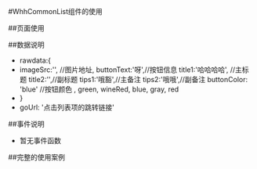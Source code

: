 #WhhCommonList组件的使用
  
##页面使用
 <whh-common-list :goUrl="item.url" :rawdata="item.rdata"></whh-common-list>
 
##数据说明
* rawdata:{
*	imageSrc:'', //图片地址,
	buttonText:'呀',//按钮信息
	title1:'哈哈哈哈', //主标题
	title2:'',//副标题
	tips1:'哦豁',//主备注
	tips2:'哦哦',//副备注
	buttonColor: 'blue' //按钮颜色 , green, wineRed, blue, gray, red
* }
* goUrl: '点击列表项的跳转链接'

##事件说明
* 暂无事件函数

##完整的使用案例

<template>
	<view class="content">
		<view class="listbox" v-for="(item,index) in player" :key="index">
			<whh-common-list :goUrl="item.url" :rawdata="item.rdata"></whh-common-list>
		</view>
	</view>
</template>

<script>
	import whhCommonList from '../../../components/whh-list/whh-list.vue';
	export default {
		data (){
			return {
				player:[1,2,3,4,5,6,7,8,9,10,11,12],
				testData:{
					imageSrc:'',
					buttonText:'呀',
					title1:'哈哈哈哈',
					title2:'',
					tips1:'哦豁',
					tips2:'哦哦',
					buttonColor: 'blue' 
				}
			}
		},
		onLoad() {
			
		},
		components:{
			whhCommonList,
		},
		methods:{
			ClickFun:function(e,i){
				console.log("e" , e);
				console.log("i: " , i);
			}
		}
	}
</script>

<style>
</style>
